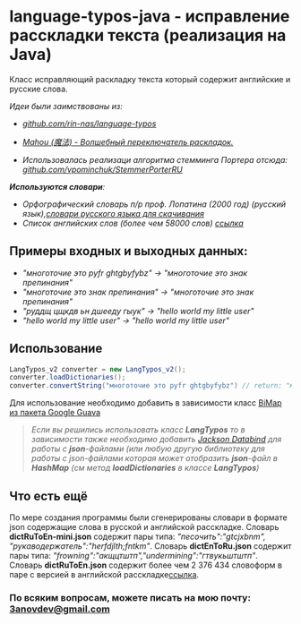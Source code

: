 # language-typos-java - исправление расскладки текста (реализация на Java)

Класс исправляющий раскладку текста который содержит английские и русские слова.

_Идеи были заимствованы из:_
* _[github.com/rin-nas/language-typos](https://github.com/rin-nas/language-typos)_

* _[Mahou (魔法) - Волшебный переключатель раскладок.](https://github.com/BladeMight/Mahou)_

* _Использовалась реализаци алгоритма стемминга Портера отсюда: [github.com/vpominchuk/StemmerPorterRU](https://github.com/vpominchuk/StemmerPorterRU)_

_**Используются словари**:_
* _Орфографический словарь п/р проф. Лопатина (2000 год) (русский язык),[словари русского языка для скачивания](http://www.speakrus.ru/dict/)_
* _Список английских слов (более чем 58000 слов) [ссылка](http://www.mieliestronk.com/wordlist.html)_

## Примеры входных и выходных данных:
*  _"многоточие это pyfr ghtgbyfybz" -> "многоточие это знак препинания"_
*  _"многоточие это знак препинания" -> "многоточие это знак препинания"_
*  _"руддщ цщкдв ьн дшееду гыук" -> "hello world my little user"_
*  _"hello world my little user" -> "hello world my little user"_

## Использование 

```java 
LangTypos_v2 converter = new LangTypos_v2();
converter.loadDictionaries();
converter.convertString("многоточие это pyfr ghtgbyfybz") // return: "многоточие это знак препинания"
```

Для использование необходимо добавить в зависимости класс [BiMap из пакета Google Guava ](https://mvnrepository.com/artifact/com.google.guava/guava/28.1-jre)


>_Если вы решились использовать класс **LangTypos** то в зависимости также необходимо добавить [Jackson Databind](https://mvnrepository.com/artifact/com.fasterxml.jackson.core/jackson-databind/2.10.1) для работы с **json**-файлами (или любую другую библиотеку для работы с json-файлами которая может отобразить **json**-файл в **HashMap** (см метод **loadDictionaries** в классе **LangTypos**)_



## Что есть ещё 
По мере создания программы были сгенерированы словари в формате json содержащие слова в русской и английской расскладке. Словарь **dictRuToEn-mini.json** содержит пары типа: _"песочить":"gtcjxbnm", "рукаводержатель":"herfdjlth;fntkm"_. Словарь **dictEnToRu.json** содержит пары типа: _"frowning":"акщцтштп","undermining":"гтвукьштштп"_. Словарь **dictRuToEn.json** содержит более чем 2 376 434 словоформ в паре с версией в английской расскладке[ссылка](https://dikmax.name/post/russian-dictionary/).

### По всяким вопросам, можете писать на мою почту: 3anovdev@gmail.com

